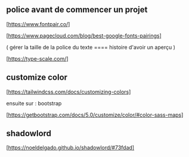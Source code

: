 ## police avant de commencer un projet

[https://www.fontpair.co/]

[https://www.pagecloud.com/blog/best-google-fonts-pairings]

( gérer la taille de la police du texte ==== histoire d'avoir un aperçu )

[https://type-scale.com/]

## customize color

[https://tailwindcss.com/docs/customizing-colors]

ensuite sur : bootstrap

[https://getbootstrap.com/docs/5.0/customize/color/#color-sass-maps]

## shadowlord

[https://noeldelgado.github.io/shadowlord/#73fdad]
